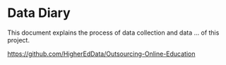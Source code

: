 # Data Diary

This document explains the process of data collection and data ... of this project.

https://github.com/HigherEdData/Outsourcing-Online-Education 

